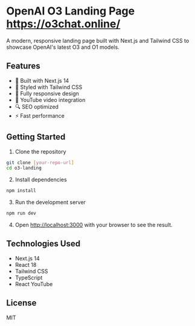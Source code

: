 # OpenAI O3 Landing Page https://o3chat.online/

A modern, responsive landing page built with Next.js and Tailwind CSS to showcase OpenAI's latest O3 and O1 models.

## Features

- 🚀 Built with Next.js 14
- 💅 Styled with Tailwind CSS
- 📱 Fully responsive design
- 🎥 YouTube video integration
- 🔍 SEO optimized
- ⚡ Fast performance

## Getting Started

1. Clone the repository
```bash
git clone [your-repo-url]
cd o3-landing
```

2. Install dependencies
```bash
npm install
```

3. Run the development server
```bash
npm run dev
```

4. Open [http://localhost:3000](http://localhost:3000) with your browser to see the result.

## Technologies Used

- Next.js 14
- React 18
- Tailwind CSS
- TypeScript
- React YouTube

## License

MIT
